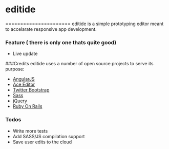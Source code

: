 # editide
======================
editide is a simple prototyping editor meant to accelarate responsive app development.

### Feature ( there is only one thats quite good)
* Live update

###Credits
editide uses a number of open source projects to serve its purpose:

* [AngularJS]  
* [Ace Editor] 
* [Twitter Bootstrap] 
* [Sass] 
* [jQuery] 
* [Ruby On Rails] 

### Todos

 - Write more tests
 - Add SASS/JS compilation support
 - Save user edits to the cloud
 
  



[Ace Editor]:http://ace.ajax.org
[Twitter Bootstrap]:http://twitter.github.com/bootstrap/
[jQuery]:http://jquery.com
[Ruby On Rails]:http://rubyonrails.org/
[AngularJS]:http://angularjs.org
[Sass]:http://sass-lang.com/




